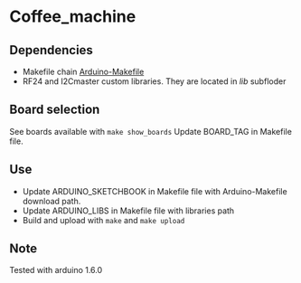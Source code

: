 # Coffee_machine

## Dependencies
- Makefile chain [Arduino-Makefile](https://github.com/sudar/Arduino-Makefile)
- RF24 and I2Cmaster custom libraries. They are located in *lib* subfloder

## Board selection
See boards available with `make show_boards`
Update BOARD_TAG in Makefile file.

## Use
- Update ARDUINO_SKETCHBOOK in Makefile file with Arduino-Makefile download path.
- Update ARDUINO_LIBS in Makefile file with libraries path
- Build and upload with `make` and `make upload`

## Note
Tested with arduino 1.6.0
